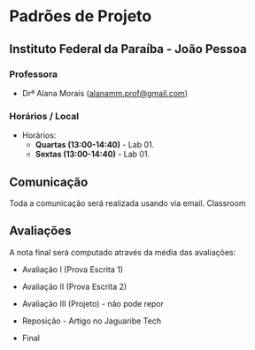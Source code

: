 # Padrões de Projeto

## Instituto Federal da Paraíba - João Pessoa

### Professora

* Drª Alana Morais ([alanamm.prof@gmail.com](mailto:alanamm.prof@gmail.com))

### Horários / Local

* Horários:
  - **Quartas (13:00-14:40)** - Lab 01.
  - **Sextas (13:00-14:40)** - Lab 01.

## Comunicação

Toda a comunicação será realizada usando via email.
Classroom

## Avaliações

A nota final será computado através da média das avaliações:

* Avaliação I (Prova Escrita 1)
* Avaliação II (Prova Escrita 2)
* Avaliação III (Projeto) - não pode repor

* Reposição - Artigo no Jaguaribe Tech
* Final


